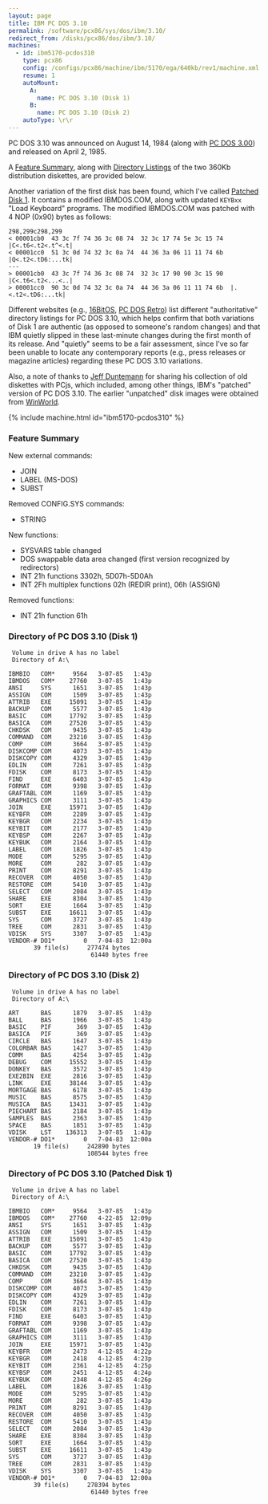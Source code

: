 ```yaml
---
layout: page
title: IBM PC DOS 3.10
permalink: /software/pcx86/sys/dos/ibm/3.10/
redirect_from: /disks/pcx86/dos/ibm/3.10/
machines:
  - id: ibm5170-pcdos310
    type: pcx86
    config: /configs/pcx86/machine/ibm/5170/ega/640kb/rev1/machine.xml
    resume: 1
    autoMount:
      A:
        name: PC DOS 3.10 (Disk 1)
      B:
        name: PC DOS 3.10 (Disk 2)
    autoType: \r\r
---
```


PC DOS 3.10 was announced on August 14, 1984 (along with [PC DOS 3.00](/software/pcx86/sys/dos/ibm/3.00/)) and released
on April 2, 1985.

A [Feature Summary](#feature-summary), along with [Directory Listings](#directory-of-pc-dos-310-disk-1) of the two
360Kb distribution diskettes, are provided below.

Another variation of the first disk has been found, which I've called [Patched Disk 1](#directory-of-pc-dos-310-patched-disk-1).
It contains a modified IBMDOS.COM, along with updated `KEYBxx` "Load Keyboard" programs.  The modified IBMDOS.COM was patched
with 4 NOP (0x90) bytes as follows:

    298,299c298,299
    < 00001cb0  43 3c 7f 74 36 3c 08 74  32 3c 17 74 5e 3c 15 74  |C<.t6<.t2<.t^<.t|
    < 00001cc0  51 3c 0d 74 32 3c 0a 74  44 36 3a 06 11 11 74 6b  |Q<.t2<.tD6:...tk|
    ---
    > 00001cb0  43 3c 7f 74 36 3c 08 74  32 3c 17 90 90 3c 15 90  |C<.t6<.t2<...<..|
    > 00001cc0  90 3c 0d 74 32 3c 0a 74  44 36 3a 06 11 11 74 6b  |.<.t2<.tD6:...tk|

Different websites (e.g.,
[16BitOS](http://16bitos.com/310ibm.htm),
[PC DOS Retro](https://sites.google.com/site/pcdosretro/disklistings#TOC-PCDOS310))
list different "authoritative" directory listings for PC DOS 3.10, which helps confirm that both variations of Disk 1
are authentic (as opposed to someone's random changes) and that IBM quietly slipped in these last-minute changes during
the first month of its release.  And "quietly" seems to be a fair assessment, since I've so far been unable to locate
any contemporary reports (e.g., press releases or magazine articles) regarding these PC DOS 3.10 variations.

Also, a note of thanks to [Jeff Duntemann](https://www.contrapositivediary.com/?p=2107) for sharing his collection
of old diskettes with PCjs, which included, among other things, IBM's "patched" version of PC DOS 3.10.  The earlier
"unpatched" disk images were obtained from [WinWorld](https://winworldpc.com/product/pc-dos/3x).

{% include machine.html id="ibm5170-pcdos310" %}

### Feature Summary

New external commands:

- JOIN
- LABEL (MS-DOS)
- SUBST

Removed CONFIG.SYS commands:

- STRING

New functions:

- SYSVARS table changed
- DOS swappable data area changed (first version recognized by redirectors)
- INT 21h functions 3302h, 5D07h-5D0Ah
- INT 2Fh multiplex functions 02h (REDIR print), 06h (ASSIGN)

Removed functions:

- INT 21h function 61h

### Directory of PC DOS 3.10 (Disk 1)

     Volume in drive A has no label
     Directory of A:\

    IBMBIO   COM*     9564   3-07-85   1:43p
    IBMDOS   COM*    27760   3-07-85   1:43p
    ANSI     SYS      1651   3-07-85   1:43p
    ASSIGN   COM      1509   3-07-85   1:43p
    ATTRIB   EXE     15091   3-07-85   1:43p
    BACKUP   COM      5577   3-07-85   1:43p
    BASIC    COM     17792   3-07-85   1:43p
    BASICA   COM     27520   3-07-85   1:43p
    CHKDSK   COM      9435   3-07-85   1:43p
    COMMAND  COM     23210   3-07-85   1:43p
    COMP     COM      3664   3-07-85   1:43p
    DISKCOMP COM      4073   3-07-85   1:43p
    DISKCOPY COM      4329   3-07-85   1:43p
    EDLIN    COM      7261   3-07-85   1:43p
    FDISK    COM      8173   3-07-85   1:43p
    FIND     EXE      6403   3-07-85   1:43p
    FORMAT   COM      9398   3-07-85   1:43p
    GRAFTABL COM      1169   3-07-85   1:43p
    GRAPHICS COM      3111   3-07-85   1:43p
    JOIN     EXE     15971   3-07-85   1:43p
    KEYBFR   COM      2289   3-07-85   1:43p
    KEYBGR   COM      2234   3-07-85   1:43p
    KEYBIT   COM      2177   3-07-85   1:43p
    KEYBSP   COM      2267   3-07-85   1:43p
    KEYBUK   COM      2164   3-07-85   1:43p
    LABEL    COM      1826   3-07-85   1:43p
    MODE     COM      5295   3-07-85   1:43p
    MORE     COM       282   3-07-85   1:43p
    PRINT    COM      8291   3-07-85   1:43p
    RECOVER  COM      4050   3-07-85   1:43p
    RESTORE  COM      5410   3-07-85   1:43p
    SELECT   COM      2084   3-07-85   1:43p
    SHARE    EXE      8304   3-07-85   1:43p
    SORT     EXE      1664   3-07-85   1:43p
    SUBST    EXE     16611   3-07-85   1:43p
    SYS      COM      3727   3-07-85   1:43p
    TREE     COM      2831   3-07-85   1:43p
    VDISK    SYS      3307   3-07-85   1:43p
    VENDOR-# DO1*        0   7-04-83  12:00a
           39 file(s)     277474 bytes
                           61440 bytes free

### Directory of PC DOS 3.10 (Disk 2)

     Volume in drive A has no label
     Directory of A:\

    ART      BAS      1879   3-07-85   1:43p
    BALL     BAS      1966   3-07-85   1:43p
    BASIC    PIF       369   3-07-85   1:43p
    BASICA   PIF       369   3-07-85   1:43p
    CIRCLE   BAS      1647   3-07-85   1:43p
    COLORBAR BAS      1427   3-07-85   1:43p
    COMM     BAS      4254   3-07-85   1:43p
    DEBUG    COM     15552   3-07-85   1:43p
    DONKEY   BAS      3572   3-07-85   1:43p
    EXE2BIN  EXE      2816   3-07-85   1:43p
    LINK     EXE     38144   3-07-85   1:43p
    MORTGAGE BAS      6178   3-07-85   1:43p
    MUSIC    BAS      8575   3-07-85   1:43p
    MUSICA   BAS     13431   3-07-85   1:43p
    PIECHART BAS      2184   3-07-85   1:43p
    SAMPLES  BAS      2363   3-07-85   1:43p
    SPACE    BAS      1851   3-07-85   1:43p
    VDISK    LST    136313   3-07-85   1:43p
    VENDOR-# DO1*        0   7-04-83  12:00a
           19 file(s)     242890 bytes
                          108544 bytes free

### Directory of PC DOS 3.10 (Patched Disk 1)

     Volume in drive A has no label
     Directory of A:\

    IBMBIO   COM*     9564   3-07-85   1:43p
    IBMDOS   COM*    27760   4-22-85  12:09p
    ANSI     SYS      1651   3-07-85   1:43p
    ASSIGN   COM      1509   3-07-85   1:43p
    ATTRIB   EXE     15091   3-07-85   1:43p
    BACKUP   COM      5577   3-07-85   1:43p
    BASIC    COM     17792   3-07-85   1:43p
    BASICA   COM     27520   3-07-85   1:43p
    CHKDSK   COM      9435   3-07-85   1:43p
    COMMAND  COM     23210   3-07-85   1:43p
    COMP     COM      3664   3-07-85   1:43p
    DISKCOMP COM      4073   3-07-85   1:43p
    DISKCOPY COM      4329   3-07-85   1:43p
    EDLIN    COM      7261   3-07-85   1:43p
    FDISK    COM      8173   3-07-85   1:43p
    FIND     EXE      6403   3-07-85   1:43p
    FORMAT   COM      9398   3-07-85   1:43p
    GRAFTABL COM      1169   3-07-85   1:43p
    GRAPHICS COM      3111   3-07-85   1:43p
    JOIN     EXE     15971   3-07-85   1:43p
    KEYBFR   COM      2473   4-12-85   4:22p
    KEYBGR   COM      2418   4-12-85   4:23p
    KEYBIT   COM      2361   4-12-85   4:25p
    KEYBSP   COM      2451   4-12-85   4:24p
    KEYBUK   COM      2348   4-12-85   4:26p
    LABEL    COM      1826   3-07-85   1:43p
    MODE     COM      5295   3-07-85   1:43p
    MORE     COM       282   3-07-85   1:43p
    PRINT    COM      8291   3-07-85   1:43p
    RECOVER  COM      4050   3-07-85   1:43p
    RESTORE  COM      5410   3-07-85   1:43p
    SELECT   COM      2084   3-07-85   1:43p
    SHARE    EXE      8304   3-07-85   1:43p
    SORT     EXE      1664   3-07-85   1:43p
    SUBST    EXE     16611   3-07-85   1:43p
    SYS      COM      3727   3-07-85   1:43p
    TREE     COM      2831   3-07-85   1:43p
    VDISK    SYS      3307   3-07-85   1:43p
    VENDOR-# DO1*        0   7-04-83  12:00a
           39 file(s)     278394 bytes
                           61440 bytes free

